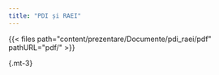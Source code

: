 ```yaml
---
title: "PDI și RAEI"
---
```


<!--- This is an HTML comment in Markdown --> {{< files path="content/prezentare/Documente/pdi_raei/pdf" pathURL="pdf/" >}}

{.mt-3}